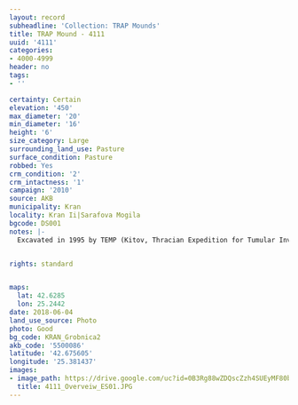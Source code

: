 ```yaml
---
layout: record
subheadline: 'Collection: TRAP Mounds'
title: TRAP Mound - 4111
uuid: '4111'
categories:
- 4000-4999
header: no
tags:
- ''

certainty: Certain
elevation: '450'
max_diameter: '20'
min_diameter: '16'
height: '6'
size_category: Large
surrounding_land_use: Pasture
surface_condition: Pasture
robbed: Yes
crm_condition: '2'
crm_intactness: '1'
campaign: '2010'
source: AKB
municipality: Kran
locality: Kran Ii|Sarafova Mogila
bgcode: DS001
notes: |-
  Excavated in 1995 by TEMP (Kitov, Thracian Expedition for Tumular Investigations), tomb with frescos inside.


rights: standard


maps:
  lat: 42.6285
  lon: 25.2442
date: 2018-06-04
land_use_source: Photo
photo: Good
bg_code: KRAN_Grobnica2
akb_code: '5500086'
latitude: '42.675605'
longitude: '25.381437'
images:
- image_path: https://drive.google.com/uc?id=0B3Rg88wZDQscZzh4SUEyMF80bUE
  title: 4111_Overveiw_ES01.JPG
---
```

